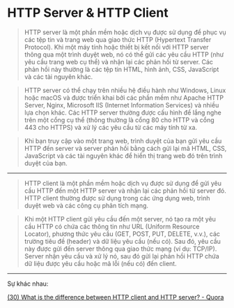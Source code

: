 # HTTP Server & HTTP Client

> HTTP server là một phần mềm hoặc dịch vụ được sử dụng để phục vụ các tệp tin và trang web qua giao thức HTTP (Hypertext Transfer Protocol). Khi một máy tính hoặc thiết bị kết nối với HTTP server thông qua một trình duyệt web, nó có thể gửi các yêu cầu HTTP (như yêu cầu trang web cụ thể) và nhận lại các phản hồi từ server. Các phản hồi này thường là các tệp tin HTML, hình ảnh, CSS, JavaScript và các tài nguyên khác.
>

> HTTP server có thể chạy trên nhiều hệ điều hành như Windows, Linux hoặc macOS và được triển khai bởi các phần mềm như Apache HTTP Server, Nginx, Microsoft IIS (Internet Information Services) và nhiều lựa chọn khác. Các HTTP server thường được cấu hình để lắng nghe trên một cổng cụ thể (thông thường là cổng 80 cho HTTP và cổng 443 cho HTTPS) và xử lý các yêu cầu từ các máy tính từ xa.
>

> Khi bạn truy cập vào một trang web, trình duyệt của bạn gửi yêu cầu HTTP đến server và server phản hồi bằng cách gửi lại mã HTML, CSS, JavaScript và các tài nguyên khác để hiển thị trang web đó trên trình duyệt của bạn.

-------------------

> HTTP client là một phần mềm hoặc dịch vụ được sử dụng để gửi yêu cầu HTTP đến một HTTP server và nhận lại các phản hồi từ server đó. HTTP client thường được sử dụng trong các ứng dụng web, trình duyệt web và các công cụ phân tích mạng.

> Khi một HTTP client gửi yêu cầu đến một server, nó tạo ra một yêu cầu HTTP có chứa các thông tin như URL (Uniform Resource Locator), phương thức yêu cầu (GET, POST, PUT, DELETE, v.v.), các trường tiêu đề (header) và dữ liệu yêu cầu (nếu có). Sau đó, yêu cầu này được gửi đến server thông qua giao thức mạng (ví dụ: TCP/IP). Server nhận yêu cầu và xử lý nó, sau đó gửi lại phản hồi HTTP chứa dữ liệu được yêu cầu hoặc mã lỗi (nếu có) đến client.

------

Sự khác nhau:

[(30) What is the difference between HTTP client and HTTP server? - Quora](https://www.quora.com/What-is-the-difference-between-HTTP-client-and-HTTP-server)